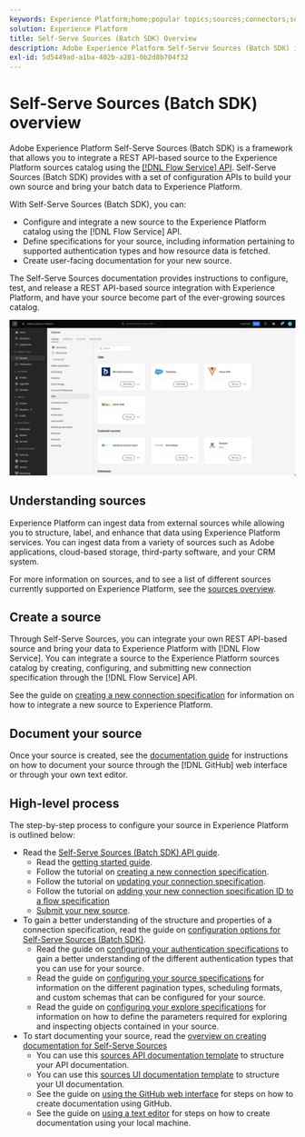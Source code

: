 ```yaml
---
keywords: Experience Platform;home;popular topics;sources;connectors;source connectors;sources sdk;sdk;SDK
solution: Experience Platform
title: Self-Serve Sources (Batch SDK) Overview
description: Adobe Experience Platform Self-Serve Sources (Batch SDK) is a set of configuration APIs that allow you to integrate a REST API-based source using the Flow Service API to bring your data to Experience Platform.
exl-id: 5d5449ad-a1ba-402b-a281-0b2d8b704f32
---
```

# Self-Serve Sources (Batch SDK) overview

Adobe Experience Platform Self-Serve Sources (Batch SDK) is a framework that allows you to integrate a REST API-based source to the Experience Platform sources catalog using the [[!DNL Flow Service] API](https://www.adobe.io/experience-platform-apis/references/flow-service/). Self-Serve Sources (Batch SDK) provides with a set of configuration APIs to build your own source and bring your batch data to Experience Platform.

With Self-Serve Sources (Batch SDK), you can:

* Configure and integrate a new source to the Experience Platform catalog using the [!DNL Flow Service] API.
* Define specifications for your source, including information pertaining to supported authentication types and how resource data is fetched.
* Create user-facing documentation for your new source.

The Self-Serve Sources documentation provides instructions to configure, test, and release a REST API-based source integration with Experience Platform, and have your source become part of the ever-growing sources catalog.

![catalog](./assets/catalog.png)

## Understanding sources

Experience Platform can ingest data from external sources while allowing you to structure, label, and enhance that data using Experience Platform services. You can ingest data from a variety of sources such as Adobe applications, cloud-based storage, third-party software, and your CRM system.

For more information on sources, and to see a list of different sources currently supported on Experience Platform, see the [sources overview](../home.md).

## Create a source

Through Self-Serve Sources, you can integrate your own REST API-based source and bring your data to Experience Platform with [!DNL Flow Service]. You can integrate a source to the Experience Platform sources catalog by creating, configuring, and submitting new connection specification through the [!DNL Flow Service] API.

See the guide on [creating a new connection specification](./api/api-overview.md) for information on how to integrate a new source to Experience Platform.

## Document your source

Once your source is created, see the [documentation guide](./documentation/doc-overview.md) for instructions on how to document your source through the [!DNL GitHub] web interface or through your own text editor.

## High-level process

The step-by-step process to configure your source in Experience Platform is outlined below:

* Read the [Self-Serve Sources (Batch SDK) API guide](./api/api-overview.md).
  * Read the [getting started guide](./api/getting-started.md).
  * Follow the tutorial on [creating a new connection specification](./api/create.md).
  * Follow the tutorial on [updating your connection specification](./api/update-connection-specs.md).
  * Follow the tutorial on [adding your new connection specification ID to a flow specification](./api/update-flow-specs.md)
  * [Submit your new source](./api/submit.md).
* To gain a better understanding of the structure and properties of a connection specification, read the guide on [configuration options for Self-Serve Sources (Batch SDK)](./config/config.md).
  * Read the guide on [configuring your authentication specifications](./config/authspec.md) to gain a better understanding of the different authentication types that you can use for your source.
  * Read the guide on [configuring your source specifications](./config/sourcespec.md) for information on the different pagination types, scheduling formats, and custom schemas that can be configured for your source.
  * Read the guide on [configuring your explore specifications](./config/explorespec.md) for information on how to define the parameters required for exploring and inspecting objects contained in your source.
* To start documenting your source, read the [overview on creating documentation for Self-Serve Sources](./documentation/doc-overview.md)
  * You can use this [sources API documentation template](./documentation/template.md) to structure your API documentation.
  * You can use this [sources UI documentation template](./documentation/ui-template.md) to structure your UI documentation.
  * See the guide on [using the GitHub web interface](./documentation/github.md) for steps on how to create documentation using GitHub.
  * See the guide on [using a text editor](./documentation/text-editor.md) for steps on how to create documentation using your local machine.
